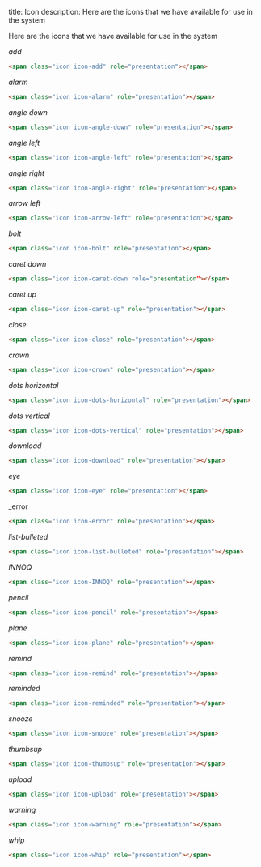 title: Icon
description: Here are the icons that we have available for use in the system

Here are the icons that we have available for use in the system

_add_

```html
<span class="icon icon-add" role="presentation"></span>
```

_alarm_

```html
<span class="icon icon-alarm" role="presentation"></span>
```

_angle down_

```html
<span class="icon icon-angle-down" role="presentation"></span>
```

_angle left_

```html
<span class="icon icon-angle-left" role="presentation"></span>
```

_angle right_

```html
<span class="icon icon-angle-right" role="presentation"></span>
```

_arrow left_

```html
<span class="icon icon-arrow-left" role="presentation"></span>
```

_bolt_

```html
<span class="icon icon-bolt" role="presentation"></span>
```

_caret down_

```html
<span class="icon icon-caret-down role="presentation"></span>
```

_caret up_

```html
<span class="icon icon-caret-up" role="presentation"></span>
```

_close_

```html
<span class="icon icon-close" role="presentation"></span>
```

_crown_

```html
<span class="icon icon-crown" role="presentation"></span>
```

_dots horizontal_

```html
<span class="icon icon-dots-horizontal" role="presentation"></span>
```

_dots vertical_

```html
<span class="icon icon-dots-vertical" role="presentation"></span>
```

_download_

```html
<span class="icon icon-download" role="presentation"></span>
```

_eye_

```html
<span class="icon icon-eye" role="presentation"></span>
```

\_error

```html
<span class="icon icon-error" role="presentation"></span>
```

_list-bulleted_

```html
<span class="icon icon-list-bulleted" role="presentation"></span>
```

_INNOQ_

```html
<span class="icon icon-INNOQ" role="presentation"></span>
```

_pencil_

```html
<span class="icon icon-pencil" role="presentation"></span>
```

_plane_

```html
<span class="icon icon-plane" role="presentation"></span>
```

_remind_

```html
<span class="icon icon-remind" role="presentation"></span>
```

_reminded_

```html
<span class="icon icon-reminded" role="presentation"></span>
```

_snooze_

```html
<span class="icon icon-snooze" role="presentation"></span>
```

_thumbsup_

```html
<span class="icon icon-thumbsup" role="presentation"></span>
```

_upload_

```html
<span class="icon icon-upload" role="presentation"></span>
```

_warning_

```html
<span class="icon icon-warning" role="presentation"></span>
```

_whip_

```html
<span class="icon icon-whip" role="presentation"></span>
```
